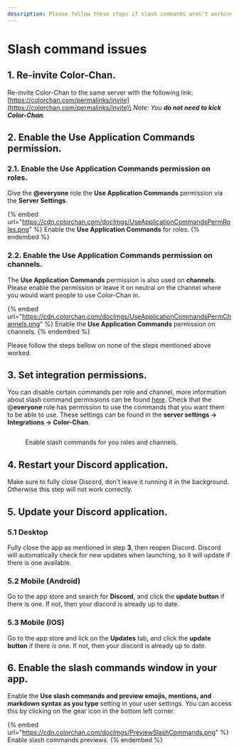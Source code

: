 ```yaml
---
description: Please follow these steps if slash commands aren't working for your server.
---
```


# Slash command issues

## 1. Re-invite Color-Chan.

Re-invite Color-Chan to the same server with the following link: [https://colorchan.com/permalinks/invite](https://colorchan.com/permalinks/invite)\
_Note: You **do not need to kick Color-Chan**._

## 2. Enable the Use Application Commands permission.

### 2.1. Enable the Use Application Commands permission on roles.

Give the **@everyone** role the **Use Application Commands** permission via the **Server Settings**.

{% embed url="https://cdn.colorchan.com/docImgs/UseApplicationCommandsPermRoles.png" %}
Enable the **Use Application Commands** for roles.
{% endembed %}

### 2.2. Enable the Use Application Commands permission on channels.

The **Use Application Commands** permission is also used on **channels**. Please enable the permission or leave it on neutral on the channel where you would want people to use Color-Chan in.

{% embed url="https://cdn.colorchan.com/docImgs/UseApplicationCommandsPermChannels.png" %}
Enable the **Use Application Commands** permission on channels.
{% endembed %}

Please follow the steps bellow on none of the steps mentioned above worked.

## 3. Set integration permissions.

You can disable certain commands per role and channel, more information about slash command permissions can be found [here](https://discord.com/blog/slash-commands-permissions-discord-apps-bots). Check that the @**everyone** role has permission to use the commands that you want them to be able to use. These settings can be found in the **server settings -> Integrations -> Color-Chan**.&#x20;

<figure><img src="https://cdn.colorchan.com/docImgs/IntegrationPermissions.png" alt=""><figcaption><p>Enable slash commands for you roles and channels.</p></figcaption></figure>

## 4. Restart your Discord application.

Make sure to fully close Discord, don't leave it running it in the background. Otherwise this step will not work correctly.

## 5. Update your Discord application.

### 5.1 Desktop

Fully close the app as mentioned in step **3**, then reopen Discord. Discord will automatically check for new updates when launching, so it will update if there is one available.

### 5.2 Mobile (Android)

Go to the app store and search for **Discord**, and click the **update button** if there is one. If not, then your discord is already up to date.

### 5.3 Mobile (IOS)

Go to the app store and lick on the **Updates** tab, and click the **update button** if there is one. If not, then your discord is already up to date.

## 6. Enable the slash commands window in your app.

Enable the **Use slash commands and preview emojis, mentions, and markdown syntax as you type** setting in your user settings. You can access this by clicking on the gear icon in the bottom left corner.

{% embed url="https://cdn.colorchan.com/docImgs/PreviewSlashCommands.png" %}
Enable slash commands previews.
{% endembed %}

&#x20;

